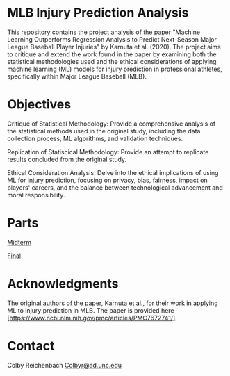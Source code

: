 # MLB Injury Prediction Analysis
This repository contains the project analysis of the paper "Machine Learning Outperforms Regression Analysis to Predict Next-Season Major League Baseball Player Injuries" by Karnuta et al. (2020). The project aims to critique and extend the work found in the paper by examining both the statistical methodologies used and the ethical considerations of applying machine learning (ML) models for injury prediction in professional athletes, specifically within Major League Baseball (MLB).

# Objectives
Critique of Statistical Methodology: Provide a comprehensive analysis of the statistical methods used in the original study, including the data collection process, ML algorithms, and validation techniques. 

Replication of Statiscical Methodology: Provide an attempt to replicate results concluded from the original study.

Ethical Consideration Analysis: Delve into the ethical implications of using ML for injury prediction, focusing on privacy, bias, fairness, impact on players' careers, and the balance between technological advancement and moral responsibility.

# Parts
[Midterm](Midterm.Rmd)

[Final](Final.Rmd)

# Acknowledgments
The original authors of the paper, Karnuta et al., for their work in applying ML to injury prediction in MLB. The paper is provided here [https://www.ncbi.nlm.nih.gov/pmc/articles/PMC7672741/].

# Contact
Colby Reichenbach
Colbyr@ad.unc.edu
